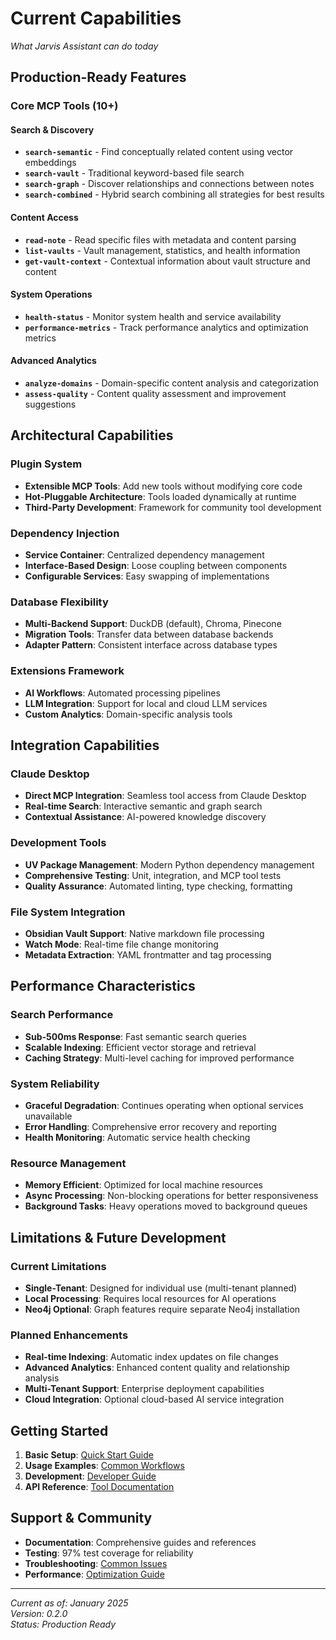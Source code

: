 # Current Capabilities

*What Jarvis Assistant can do today*

## Production-Ready Features

### Core MCP Tools (10+)

#### Search & Discovery
- **`search-semantic`** - Find conceptually related content using vector embeddings
- **`search-vault`** - Traditional keyword-based file search
- **`search-graph`** - Discover relationships and connections between notes
- **`search-combined`** - Hybrid search combining all strategies for best results

#### Content Access
- **`read-note`** - Read specific files with metadata and content parsing
- **`list-vaults`** - Vault management, statistics, and health information
- **`get-vault-context`** - Contextual information about vault structure and content

#### System Operations
- **`health-status`** - Monitor system health and service availability
- **`performance-metrics`** - Track performance analytics and optimization metrics

#### Advanced Analytics
- **`analyze-domains`** - Domain-specific content analysis and categorization
- **`assess-quality`** - Content quality assessment and improvement suggestions

## Architectural Capabilities

### Plugin System
- **Extensible MCP Tools**: Add new tools without modifying core code
- **Hot-Pluggable Architecture**: Tools loaded dynamically at runtime
- **Third-Party Development**: Framework for community tool development

### Dependency Injection
- **Service Container**: Centralized dependency management
- **Interface-Based Design**: Loose coupling between components
- **Configurable Services**: Easy swapping of implementations

### Database Flexibility
- **Multi-Backend Support**: DuckDB (default), Chroma, Pinecone
- **Migration Tools**: Transfer data between database backends
- **Adapter Pattern**: Consistent interface across database types

### Extensions Framework
- **AI Workflows**: Automated processing pipelines
- **LLM Integration**: Support for local and cloud LLM services
- **Custom Analytics**: Domain-specific analysis tools

## Integration Capabilities

### Claude Desktop
- **Direct MCP Integration**: Seamless tool access from Claude Desktop
- **Real-time Search**: Interactive semantic and graph search
- **Contextual Assistance**: AI-powered knowledge discovery

### Development Tools
- **UV Package Management**: Modern Python dependency management
- **Comprehensive Testing**: Unit, integration, and MCP tool tests
- **Quality Assurance**: Automated linting, type checking, formatting

### File System Integration
- **Obsidian Vault Support**: Native markdown file processing
- **Watch Mode**: Real-time file change monitoring
- **Metadata Extraction**: YAML frontmatter and tag processing

## Performance Characteristics

### Search Performance
- **Sub-500ms Response**: Fast semantic search queries
- **Scalable Indexing**: Efficient vector storage and retrieval
- **Caching Strategy**: Multi-level caching for improved performance

### System Reliability
- **Graceful Degradation**: Continues operating when optional services unavailable
- **Error Handling**: Comprehensive error recovery and reporting
- **Health Monitoring**: Automatic service health checking

### Resource Management
- **Memory Efficient**: Optimized for local machine resources
- **Async Processing**: Non-blocking operations for better responsiveness
- **Background Tasks**: Heavy operations moved to background queues

## Limitations & Future Development

### Current Limitations
- **Single-Tenant**: Designed for individual use (multi-tenant planned)
- **Local Processing**: Requires local resources for AI operations
- **Neo4j Optional**: Graph features require separate Neo4j installation

### Planned Enhancements
- **Real-time Indexing**: Automatic index updates on file changes
- **Advanced Analytics**: Enhanced content quality and relationship analysis
- **Multi-Tenant Support**: Enterprise deployment capabilities
- **Cloud Integration**: Optional cloud-based AI service integration

## Getting Started

1. **Basic Setup**: [Quick Start Guide](../03-getting-started/quick-start.md)
2. **Usage Examples**: [Common Workflows](../04-usage/common-workflows.md)
3. **Development**: [Developer Guide](../05-development/developer-guide.md)
4. **API Reference**: [Tool Documentation](../06-reference/api-reference.md)

## Support & Community

- **Documentation**: Comprehensive guides and references
- **Testing**: 97% test coverage for reliability
- **Troubleshooting**: [Common Issues](../07-maintenance/troubleshooting.md)
- **Performance**: [Optimization Guide](../07-maintenance/performance-tuning.md)

---

*Current as of: January 2025*  
*Version: 0.2.0*  
*Status: Production Ready*
